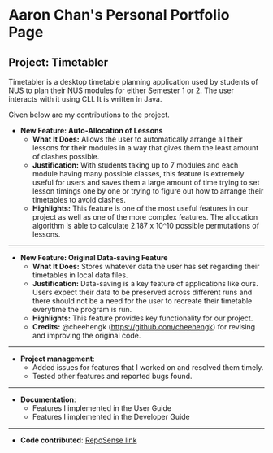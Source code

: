 # Aaron Chan's Personal Portfolio Page

## Project: Timetabler
Timetabler is a desktop timetable planning application used by students of NUS to plan their NUS modules for either Semester 1 or 2. The user interacts with it using CLI. It is written in Java.

Given below are my contributions to the project.

* **New Feature: Auto-Allocation of Lessons**
  * **What It Does:** Allows the user to automatically arrange all their lessons for their modules in a way that gives them the least
  amount of clashes possible.
  * **Justification:** With students taking up to 7 modules and each module having many possible classes, this feature is extremely useful for users
  and saves them a large amount of time trying to set lesson timings one by one or trying to figure out how to arrange their timetables to avoid clashes.
  * **Highlights:** This feature is one of the most useful features in our project as well as one of the more complex features. The allocation algorithm is able to calculate
    2.187 x 10^10 possible permutations of lessons.

---

* **New Feature: Original Data-saving Feature**
  * **What It Does:** Stores whatever data the user has set regarding their timetables in local data files.
  * **Justification:** Data-saving is a key feature of applications like ours. Users expect their data to be preserved across different runs
  and there should not be a need for the user to recreate their timetable everytime the program is run.
  * **Highlights:** This feature provides key functionality for our project. 
  * **Credits:** @cheehengk (https://github.com/cheehengk) for revising and improving the original code.

---

* **Project management**:
  * Added issues for features that I worked on and resolved them timely.
  * Tested other features and reported bugs found.

---

* **Documentation**:
  * Features I implemented in the User Guide 
  * Features I implemented in the Developer Guide
  
---

* **Code contributed**: [RepoSense link](https://nus-cs2113-ay2223s1.github.io/tp-dashboard/?search=aaaaaronc&breakdown=true&sort=groupTitle&sortWithin=title&since=2022-09-16&timeframe=commit&mergegroup=&groupSelect=groupByRepos&checkedFileTypes=docs~functional-code~test-code~other)
